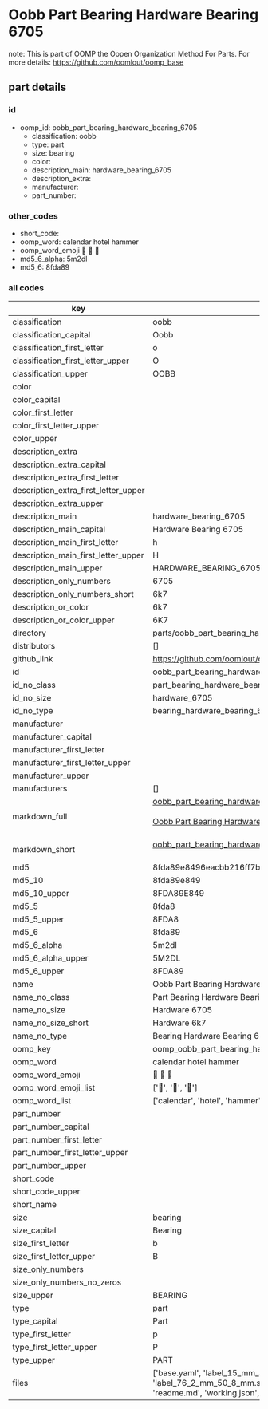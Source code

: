 # Oobb Part Bearing Hardware Bearing 6705  

note: This is part of OOMP the Oopen Organization Method For Parts. For more details: https://github.com/oomlout/oomp_base

##  part details





### id
* oomp_id: oobb_part_bearing_hardware_bearing_6705
  * classification: oobb
  * type: part
  * size: bearing
  * color: 
  * description_main: hardware_bearing_6705
  * description_extra: 
  * manufacturer: 
  * part_number: 

### other_codes
* short_code: 
* oomp_word: calendar hotel hammer
* oomp_word_emoji :calendar: :hotel: :hammer:
* md5_6_alpha: 5m2dl
* md5_6: 8fda89

### all codes 
| key | value |  
| --- | --- |  
| classification | oobb |  
| classification_capital | Oobb |  
| classification_first_letter | o |  
| classification_first_letter_upper | O |  
| classification_upper | OOBB |  
| color |  |  
| color_capital |  |  
| color_first_letter |  |  
| color_first_letter_upper |  |  
| color_upper |  |  
| description_extra |  |  
| description_extra_capital |  |  
| description_extra_first_letter |  |  
| description_extra_first_letter_upper |  |  
| description_extra_upper |  |  
| description_main | hardware_bearing_6705 |  
| description_main_capital | Hardware Bearing 6705 |  
| description_main_first_letter | h |  
| description_main_first_letter_upper | H |  
| description_main_upper | HARDWARE_BEARING_6705 |  
| description_only_numbers | 6705 |  
| description_only_numbers_short | 6k7 |  
| description_or_color | 6k7 |  
| description_or_color_upper | 6K7 |  
| directory | parts/oobb_part_bearing_hardware_bearing_6705 |  
| distributors | [] |  
| github_link | https://github.com/oomlout/oomlout_oomp_part_src/tree/main/parts/oobb_part_bearing_hardware_bearing_6705/working |  
| id | oobb_part_bearing_hardware_bearing_6705 |  
| id_no_class | part_bearing_hardware_bearing_6705 |  
| id_no_size | hardware_6705 |  
| id_no_type | bearing_hardware_bearing_6705 |  
| manufacturer |  |  
| manufacturer_capital |  |  
| manufacturer_first_letter |  |  
| manufacturer_first_letter_upper |  |  
| manufacturer_upper |  |  
| manufacturers | [] |  
| markdown_full | [oobb_part_bearing_hardware_bearing_6705](https://github.com/oomlout/oomlout_oomp_part_src/tree/main/parts/oobb_part_bearing_hardware_bearing_6705/working)<br>[](https://github.com/oomlout/oomlout_oomp_part_src/tree/main/parts/oobb_part_bearing_hardware_bearing_6705/working)<br>[Oobb Part Bearing Hardware Bearing 6705](https://github.com/oomlout/oomlout_oomp_part_src/tree/main/parts/oobb_part_bearing_hardware_bearing_6705/working)<br><br> |  
| markdown_short | [oobb_part_bearing_hardware_bearing_6705](https://github.com/oomlout/oomlout_oomp_part_src/tree/main/parts/oobb_part_bearing_hardware_bearing_6705/working)<br><br> |  
| md5 | 8fda89e8496eacbb216ff7b59f97a332 |  
| md5_10 | 8fda89e849 |  
| md5_10_upper | 8FDA89E849 |  
| md5_5 | 8fda8 |  
| md5_5_upper | 8FDA8 |  
| md5_6 | 8fda89 |  
| md5_6_alpha | 5m2dl |  
| md5_6_alpha_upper | 5M2DL |  
| md5_6_upper | 8FDA89 |  
| name | Oobb Part Bearing Hardware Bearing 6705 |  
| name_no_class | Part Bearing Hardware Bearing 6705 |  
| name_no_size | Hardware 6705 |  
| name_no_size_short | Hardware 6k7 |  
| name_no_type | Bearing Hardware Bearing 6705 |  
| oomp_key | oomp_oobb_part_bearing_hardware_bearing_6705 |  
| oomp_word | calendar hotel hammer |  
| oomp_word_emoji | :calendar: :hotel: :hammer: |  
| oomp_word_emoji_list | [':calendar:', ':hotel:', ':hammer:'] |  
| oomp_word_list | ['calendar', 'hotel', 'hammer'] |  
| part_number |  |  
| part_number_capital |  |  
| part_number_first_letter |  |  
| part_number_first_letter_upper |  |  
| part_number_upper |  |  
| short_code |  |  
| short_code_upper |  |  
| short_name |  |  
| size | bearing |  
| size_capital | Bearing |  
| size_first_letter | b |  
| size_first_letter_upper | B |  
| size_only_numbers |  |  
| size_only_numbers_no_zeros |  |  
| size_upper | BEARING |  
| type | part |  
| type_capital | Part |  
| type_first_letter | p |  
| type_first_letter_upper | P |  
| type_upper | PART |  
| files | ['base.yaml', 'label_15_mm_30_mm.pdf', 'label_15_mm_30_mm.svg', 'label_76_2_mm_50_8_mm.pdf', 'label_76_2_mm_50_8_mm.svg', 'label_oomlout_76_2_mm_50_8_mm.pdf', 'label_oomlout_76_2_mm_50_8_mm.svg', 'readme.md', 'working.json', 'working.yaml'] |  

